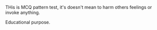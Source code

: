 THis is MCQ pattern test, it's doesn't mean to harm others feelings or invoke anything.

Educational purpose.